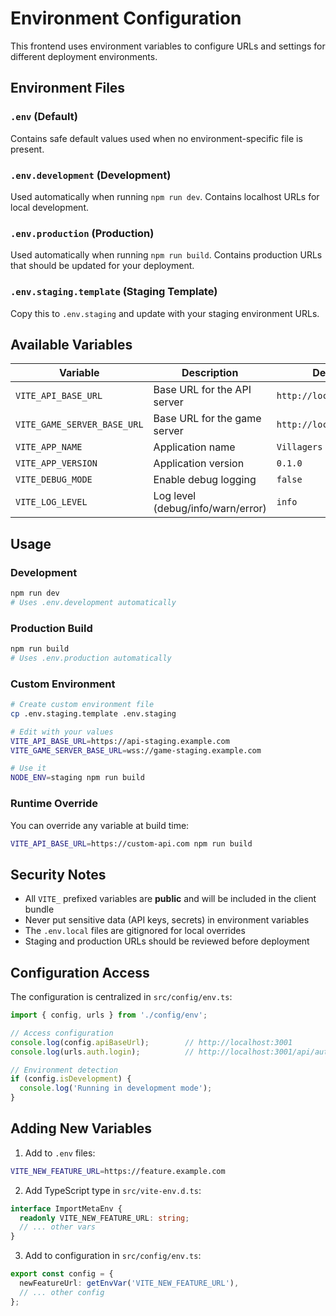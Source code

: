 # Environment Configuration

This frontend uses environment variables to configure URLs and settings for different deployment environments.

## Environment Files

### `.env` (Default)
Contains safe default values used when no environment-specific file is present.

### `.env.development` (Development)
Used automatically when running `npm run dev`. Contains localhost URLs for local development.

### `.env.production` (Production)
Used automatically when running `npm run build`. Contains production URLs that should be updated for your deployment.

### `.env.staging.template` (Staging Template)
Copy this to `.env.staging` and update with your staging environment URLs.

## Available Variables

| Variable | Description | Default |
|----------|-------------|---------|
| `VITE_API_BASE_URL` | Base URL for the API server | `http://localhost:3001` |
| `VITE_GAME_SERVER_BASE_URL` | Base URL for the game server | `http://localhost:5033` |
| `VITE_APP_NAME` | Application name | `Villagers Game` |
| `VITE_APP_VERSION` | Application version | `0.1.0` |
| `VITE_DEBUG_MODE` | Enable debug logging | `false` |
| `VITE_LOG_LEVEL` | Log level (debug/info/warn/error) | `info` |

## Usage

### Development
```bash
npm run dev
# Uses .env.development automatically
```

### Production Build
```bash
npm run build
# Uses .env.production automatically
```

### Custom Environment
```bash
# Create custom environment file
cp .env.staging.template .env.staging

# Edit with your values
VITE_API_BASE_URL=https://api-staging.example.com
VITE_GAME_SERVER_BASE_URL=wss://game-staging.example.com

# Use it
NODE_ENV=staging npm run build
```

### Runtime Override
You can override any variable at build time:
```bash
VITE_API_BASE_URL=https://custom-api.com npm run build
```

## Security Notes

- All `VITE_` prefixed variables are **public** and will be included in the client bundle
- Never put sensitive data (API keys, secrets) in environment variables
- The `.env.local` files are gitignored for local overrides
- Staging and production URLs should be reviewed before deployment

## Configuration Access

The configuration is centralized in `src/config/env.ts`:

```typescript
import { config, urls } from './config/env';

// Access configuration
console.log(config.apiBaseUrl);        // http://localhost:3001
console.log(urls.auth.login);          // http://localhost:3001/api/auth/login

// Environment detection
if (config.isDevelopment) {
  console.log('Running in development mode');
}
```

## Adding New Variables

1. Add to `.env` files:
```bash
VITE_NEW_FEATURE_URL=https://feature.example.com
```

2. Add TypeScript type in `src/vite-env.d.ts`:
```typescript
interface ImportMetaEnv {
  readonly VITE_NEW_FEATURE_URL: string;
  // ... other vars
}
```

3. Add to configuration in `src/config/env.ts`:
```typescript
export const config = {
  newFeatureUrl: getEnvVar('VITE_NEW_FEATURE_URL'),
  // ... other config
};
```